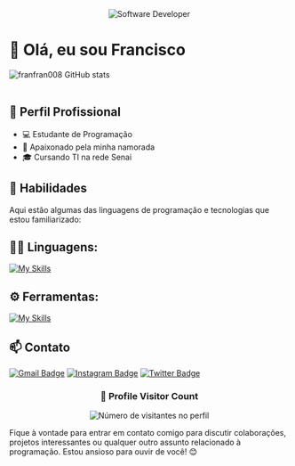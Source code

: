 <div align="center">
  <img src="https://i.pinimg.com/originals/0f/25/e4/0f25e4668c1c7740b5ed41835339d67f.gif" alt="Software Developer">
</div>

# 👋 Olá, eu sou Francisco 
![franfran008 GitHub stats](https://github-readme-stats.vercel.app/api?username=franfran008&show_icons=true&theme=dark) <br><br>

## 💼 Perfil Profissional

- 💻 Estudante de Programação
- 🌱 Apaixonado pela minha namorada
- 🎓 Cursando TI na rede Senai

## 🚀 Habilidades

Aqui estão algumas das linguagens de programação e tecnologias que estou familiarizado:

## 👨‍💻 Linguagens: 
[![My Skills](https://skillicons.dev/icons?i=python,html)](https://skillicons.dev)

## ⚙️ Ferramentas:
[![My Skills](https://skillicons.dev/icons?i=vscode)](https://skillicons.dev)

## 📫 Contato
[![Gmail Badge](https://img.shields.io/badge/-pandoca080508@email.com-006bed?style=flat-square&logo=Gmail&logoColor=white&link=mailto:pandoca080508@gmail.com)](mailto:pandoca080508@gmail.com)
[![Instagram Badge](https://img.shields.io/badge/Instagram-E4405F?style=flat-square&logo=instagram&logoColor=white)](mailto:https://www.instagram.com/batatinha2.00/?next=%2F)
[![Twitter Badge](https://img.shields.io/badge/Twitter-000000?style=flat-square&logo=X&logoColor=white)](mailto:https://x.com/Narutofreefire_)

<div align="center">
  <h3><b>📍 Profile Visitor Count</b></h3>
</div>

<p align="center">
  <img
    src="https://profile-counter.glitch.me/franfran008/count.svg"
    alt="Número de visitantes no perfil"
  />
</p>

Fique à vontade para entrar em contato comigo para discutir colaborações, projetos interessantes ou qualquer outro assunto relacionado à programação. Estou ansioso para ouvir de você! 😊
